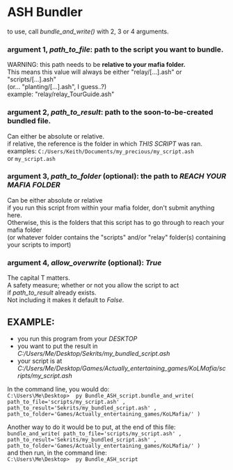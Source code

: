 # ASH Bundler

to use, call *bundle_and_write()* with 2, 3 or 4 arguments.<br>
### **argument 1**, *path_to_file*: path to the script you want to bundle.
   WARNING: this path needs to be **relative to your mafia folder.**<br>
   This means this value will always be either "relay/[...].ash" or "scripts/[...].ash"<br>
   (or... "planting/[...].ash", I guess..?)<br>
    example: "relay/relay_TourGuide.ash"<br>

### **argument 2**, *path_to_result*: path to the soon-to-be-created bundled file.<br>
   Can either be absolute or relative.<br>
    if relative, the reference is the folder in which *THIS SCRIPT* was ran.<br>
        examples: `C:/Users/Keith/Documents/my_precious/my_script.ash`<br>
          or      `my_script.ash`<br>

### **argument 3**, *path_to_folder* (optional): the path to *REACH YOUR MAFIA FOLDER*
   Can be either absolute or relative<br>
   if you run this script from within your mafia folder, don't submit anything here.<br>
   Otherwise, this is the folders that this script has to go through to reach your mafia folder<br>
    (or whatever folder contains the "scripts" and/or "relay" folder(s) containing your scripts to import)<br>

### **argument 4**, *allow_overwrite* (optional): *True*
   The capital T matters.<br>
   A safety measure; whether or not you allow the script to act<br>
   if *path_to_result* already exists.<br>
   Not including it makes it default to *False*.



## EXAMPLE:
   - you run this program from your *DESKTOP*
   - you want to put the result in *C:/Users/Me/Desktop/Sekrits/my_bundled_script.ash*
   - your script is at *C:/Users/Me/Desktop/Games/Actually_entertaining_games/KoLMafia/scripts/my_script.ash*

   In the command line, you would do:<br>
       `C:\Users\Me\Desktop>  py Bundle_ASH_script.bundle_and_write( path_to_file='scripts/my_script.ash' , path_to_result='Sekrits/my_bundled_script.ash' , path_to_folder='Games/Actually_entertaining_games/KoLMafia/' )`<br>

   Another way to do it would be to put, at the end of this file:<br>
       `bundle_and_write( path_to_file='scripts/my_script.ash' , path_to_result='Sekrits/my_bundled_script.ash' , path_to_folder='Games/Actually_entertaining_games/KoLMafia/' )`<br>
   and then run, in the command line:<br>
    `C:\Users\Me\Desktop>  py Bundle_ASH_script`
